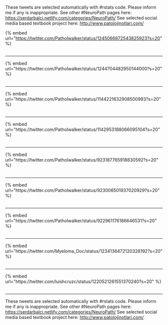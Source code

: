 

These tweets are selected automatically with #rstats code. Please inform me if any is inappropriate.
See other #NeuroPath pages here: https://serdarbalci.netlify.com/categories/NeuroPath/ 
See selected social media based textbook project here: http://www.patolojinotlari.com/

{% embed url="https://twitter.com/Patholwalker/status/1245066872543825923?s=20" %}<br>
<br>
<hr>
{% embed url="https://twitter.com/Patholwalker/status/1244704482950144000?s=20" %}<br>
<br>
<hr>
{% embed url="https://twitter.com/Patholwalker/status/1144221632908500993?s=20" %}<br>
<br>
<hr>
{% embed url="https://twitter.com/Patholwalker/status/1142953188066095104?s=20" %}<br>
<br>
<hr>
{% embed url="https://twitter.com/Patholwalker/status/923187765918830592?s=20" %}<br>
<br>
<hr>
{% embed url="https://twitter.com/Patholwalker/status/923006501937020929?s=20" %}<br>
<br>
<hr>
{% embed url="https://twitter.com/Patholwalker/status/922961176186646531?s=20" %}<br>
<br>
<hr>
{% embed url="https://twitter.com/Myeloma_Doc/status/1234136472120328192?s=20" %}<br>
<br>
<hr>
{% embed url="https://twitter.com/luishcruzc/status/1220521261551370240?s=20" %}<br>
<br>
<hr>


These tweets are selected automatically with #rstats code. Please inform me if any is inappropriate.
See other #NeuroPath pages here: https://serdarbalci.netlify.com/categories/NeuroPath/ 
See selected social media based textbook project here: http://www.patolojinotlari.com/
